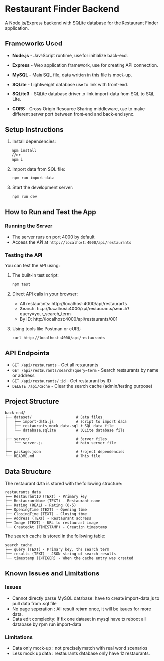# Restaurant Finder Backend

A Node.js/Express backend with SQLite database for the Restaurant Finder application.

  

## Frameworks Used

  

- **Node.js** - JavaScript runtime, use for initialize back-end.

- **Express** - Web application framework, use for creating API connection.

- **MySQL** - Main SQL file, data written in this file is mock-up.

- **SQLite** - Lightweight database use to link with front-end.

- **SQLite3** - SQLite database driver to link import-data from SQL to SQL Lite.

- **CORS** - Cross-Origin Resource Sharing middleware, use to make different server port between front-end and back-end sync.


  

## Setup Instructions

1. Install dependencies:
```bash
   npm install
   //or
   npm i
```

2. Import data from SQL file:
   ```bash
   npm run import-data
   ```

3. Start the development server:
   ```bash
   npm run dev
   ```

## How to Run and Test the App

### Running the Server
- The server runs on port 4000 by default
- Access the API at `http://localhost:4000/api/restaurants`

### Testing the API
You can test the API using:

1. The built-in test script:
   ```bash
   npm test
   ```

2. Direct API calls in your browser:
   - All restaurants: http://localhost:4000/api/restaurants
   - Search: http://localhost:4000/api/restaurants/search?query=your_search_term
   - By ID: http://localhost:4000/api/restaurants/001

3. Using tools like Postman or cURL:
   ```bash
   curl http://localhost:4000/api/restaurants
   ```

## API Endpoints

- `GET /api/restaurants` - Get all restaurants
- `GET /api/restaurants/search?query=term` - Search restaurants by name or address
- `GET /api/restaurants/:id` - Get restaurant by ID
- `DELETE /api/cache` - Clear the search cache (admin/testing purpose)

## Project Structure

```
back-end/
├── dataset/                    # Data files
│   ├── import-data.js          # Script to import data
│   ├── restaurants_mock_data.sql # SQL data file
│   └── database.sqlite         # SQLite database file
│
├── server/                     # Server files
│   └── server.js               # Main server file
│
├── package.json                # Project dependencies
└── README.md                   # This file
```

## Data Structure

The restaurant data is stored with the following structure:

```
restaurants_data
├── RestaurantID (TEXT) - Primary key
├── RestaurantName (TEXT) - Restaurant name
├── Rating (REAL) - Rating (0-5)
├── OpeningTime (TEXT) - Opening time
├── ClosingTime (TEXT) - Closing time
├── Address (TEXT) - Restaurant address
├── Image (TEXT) - URL to restaurant image
└── CreatedAt (TIMESTAMP) - Creation timestamp
```

The search cache is stored in the following table:

```
search_cache
├── query (TEXT) - Primary key, the search term
├── results (TEXT) - JSON string of search results
└── timestamp (INTEGER) - When the cache entry was created
```


## Known Issues and Limitations

### Issues

- Cannot directly parse MySQL database: have to create import-data.js to pull data from .sql file
- No page seperation : All result return once, it will be issues for more data.
- Data edit complexity: If fix one dataset in mysql have to reboot all database by npm run import-data

### Limitations

- Data only mock-up : not precisely match with  real world scenarios
- Less mock up data : restaurants database only have 12 restaurants.
